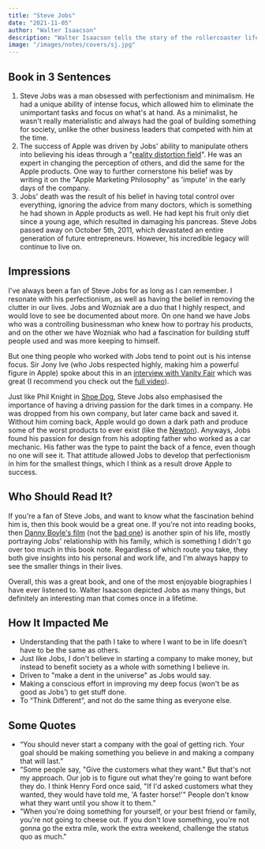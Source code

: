 ```yaml
---
title: "Steve Jobs"
date: "2021-11-05"
author: "Walter Isaacson"
description: "Walter Isaacson tells the story of the rollercoaster life and searingly intense personality of creative entrepreneur whose passion for perfection and ferocious drive revolutionized six industries: personal computers, animated movies, music, phones, tablet computing, and digital publishing."
image: "/images/notes/covers/sj.jpg"
---
```


## Book in 3 Sentences

1. Steve Jobs was a man obsessed with perfectionism and minimalism. He had a unique ability of intense focus, which allowed him to eliminate the unimportant tasks and focus on what's at hand. As a minimalist, he wasn't really materialistic and always had the goal of building something for society, unlike the other business leaders that competed with him at the time.
2. The success of Apple was driven by Jobs' ability to manipulate others into believing his ideas through a "[reality distortion field](https://en.wikipedia.org/wiki/Reality_distortion_field)". He was an expert in changing the perception of others, and did the same for the Apple products. One way to further cornerstone his belief was by writing it on the "Apple Marketing Philosophy" as 'impute' in the early days of the company.
3. Jobs' death was the result of his belief in having total control over everything, ignoring the advice from many doctors, which is something he had shown in Apple products as well. He had kept his fruit only diet since a young age, which resulted in damaging his pancreas. Steve Jobs passed away on October 5th, 2011, which devastated an entire generation of future entrepreneurs. However, his incredible legacy will continue to live on.

## Impressions

I've always been a fan of Steve Jobs for as long as I can remember. I resonate with his perfectionism, as well as having the belief in removing the clutter in our lives. Jobs and Wozniak are a duo that I highly respect, and would love to see be documented about more. On one hand we have Jobs who was a controlling businessman who knew how to portray his products, and on the other we have Wozniak who had a fascination for building stuff people used and was more keeping to himself.

But one thing people who worked with Jobs tend to point out is his intense focus. Sir Jony Ive (who Jobs respected highly, making him a powerful figure in Apple) spoke about this in an [interview with Vanity Fair](https://www.youtube.com/watch?v=2oksetv3i90) which was great (I recommend you check out the [full video](https://www.youtube.com/watch?v=ef69BUlge-A)).

Just like Phil Knight in [Shoe Dog](/notes/shoe-dog), Steve Jobs also emphasised the importance of having a driving passion for the dark times in a company. He was dropped from his own company, but later came back and saved it. Without him coming back, Apple would go down a dark path and produce some of the worst products to ever exist (like the [Newton](https://en.wikipedia.org/wiki/Apple_Newton)). Anyways, Jobs found his passion for design from his adopting father who worked as a car mechanic. His father was the type to paint the back of a fence, even though no one will see it. That attitude allowed Jobs to develop that perfectionism in him for the smallest things, which I think as a result drove Apple to success.

## Who Should Read It?

If you're a fan of Steve Jobs, and want to know what the fascination behind him is, then this book would be a great one. If you're not into reading books, then [Danny Boyle's film](<https://en.wikipedia.org/wiki/Steve_Jobs_(film)>) (not the [bad one](<https://en.wikipedia.org/wiki/Jobs_(film)>)) is another spin of his life, mostly portraying Jobs' relationship with his family, which is something I didn't go over too much in this book note. Regardless of which route you take, they both give insights into his personal and work life, and I'm always happy to see the smaller things in their lives.

Overall, this was a great book, and one of the most enjoyable biographies I have ever listened to. Walter Isaacson depicted Jobs as many things, but definitely an interesting man that comes once in a lifetime.

## How It Impacted Me

- Understanding that the path I take to where I want to be in life doesn’t have to be the same as others.
- Just like Jobs, I don't believe in starting a company to make money, but instead to benefit society as a whole with something I believe in.
- Driven to "make a dent in the universe" as Jobs would say.
- Making a conscious effort in improving my deep focus (won't be as good as Jobs’) to get stuff done.
- To “Think Different”, and not do the same thing as everyone else.

## Some Quotes

- “You should never start a company with the goal of getting rich. Your goal should be making something you believe in and making a company that will last.”
- “Some people say, "Give the customers what they want." But that's not my approach. Our job is to figure out what they're going to want before they do. I think Henry Ford once said, "If I'd asked customers what they wanted, they would have told me, 'A faster horse!'" People don't know what they want until you show it to them.”
- "When you're doing something for yourself, or your best friend or family, you're not going to cheese out. If you don't love something, you're not gonna go the extra mile, work the extra weekend, challenge the status quo as much."
